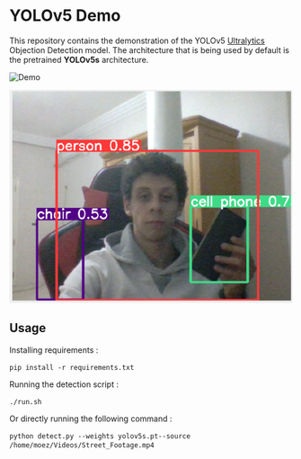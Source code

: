 # YOLOv5 Demo
This repository contains the demonstration of the YOLOv5 [Ultralytics](https://ultralytics.com/) Objection Detection model.
The architecture that is being used by default is the pretrained **YOLOv5s** architecture.

![Demo](YOLO.gif)

![Demo](demo.png)
## Usage
Installing requirements : 
```
pip install -r requirements.txt
```
Running the detection script :
```
./run.sh
```
Or directly running the following command :
```
python detect.py --weights yolov5s.pt--source /home/moez/Videos/Street_Footage.mp4
```
